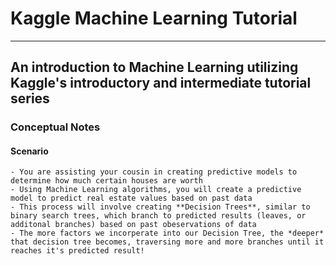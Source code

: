 # Kaggle Machine Learning Tutorial

---

## An introduction to Machine Learning utilizing Kaggle's introductory and intermediate tutorial series

### Conceptual Notes

#### Scenario

    - You are assisting your cousin in creating predictive models to determine how much certain houses are worth
    - Using Machine Learning algorithms, you will create a predictive model to predict real estate values based on past data
    - This process will involve creating **Decision Trees**, similar to binary search trees, which branch to predicted results (leaves, or additonal branches) based on past obeservations of data
    - The more factors we incorperate into our Decision Tree, the *deeper* that decision tree becomes, traversing more and more branches until it reaches it's predicted result!
